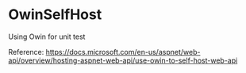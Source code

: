 # OwinSelfHost
 Using Owin for unit test
 
 Reference: https://docs.microsoft.com/en-us/aspnet/web-api/overview/hosting-aspnet-web-api/use-owin-to-self-host-web-api
